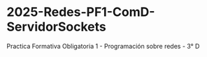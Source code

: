 # 2025-Redes-PF1-ComD-ServidorSockets
Practica Formativa Obligatoria 1 -  Programación sobre redes - 3° D

